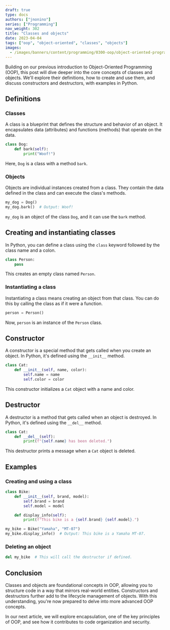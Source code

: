 ```yaml
---
draft: true
type: docs
authors: ["jnonino"]
series: ["Programming"]
nav_weight: 302
title: "Classes and objects"
date: 2023-04-04
tags: ["oop", "object-oriented", "classes", "objects"]
images:
  - /images/banners/content/programming/0300-oop/object-oriented-programming.png
---
```


Building on our previous introduction to Object-Oriented Programming (OOP), this post will dive deeper into the core concepts of classes and objects. We'll explore their definitions, how to create and use them, and discuss constructors and destructors, with examples in Python.

## Definitions

### Classes

A class is a blueprint that defines the structure and behavior of an object. It encapsulates data (attributes) and functions (methods) that operate on the data.

```python
class Dog:
    def bark(self):
        print("Woof!")
```

Here, `Dog` is a class with a method `bark`.

### Objects

Objects are individual instances created from a class. They contain the data defined in the class and can execute the class's methods.

```python
my_dog = Dog()
my_dog.bark()  # Output: Woof!
```

`my_dog` is an object of the class `Dog`, and it can use the `bark` method.

## Creating and instantiating classes

In Python, you can define a class using the `class` keyword followed by the class name and a colon.

```python
class Person:
    pass
```

This creates an empty class named `Person`.

### Instantiating a class

Instantiating a class means creating an object from that class. You can do this by calling the class as if it were a function.

```python
person = Person()
```

Now, `person` is an instance of the `Person` class.

## Constructor

A constructor is a special method that gets called when you create an object. In Python, it's defined using the `__init__` method.

```python
class Cat:
    def __init__(self, name, color):
        self.name = name
        self.color = color
```

This constructor initializes a `Cat` object with a name and color.

## Destructor

A destructor is a method that gets called when an object is destroyed. In Python, it's defined using the `__del__` method.

```python
class Cat:
    def __del__(self):
        print(f"{self.name} has been deleted.")
```

This destructor prints a message when a `Cat` object is deleted.

## Examples

### Creating and using a class

```python
class Bike:
    def __init__(self, brand, model):
        self.brand = brand
        self.model = model

    def display_info(self):
        print(f"This bike is a {self.brand} {self.model}.")

my_bike = Bike("Yamaha", "MT-07")
my_bike.display_info()  # Output: This bike is a Yamaha MT-07.
```

### Deleting an object

```python
del my_bike  # This will call the destructor if defined.
```

## Conclusion

Classes and objects are foundational concepts in OOP, allowing you to structure code in a way that mirrors real-world entities. Constructors and destructors further add to the lifecycle management of objects. With this understanding, you're now prepared to delve into more advanced OOP concepts.

In our next article, we will explore encapsulation, one of the key principles of OOP, and see how it contributes to code organization and security.
